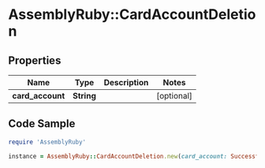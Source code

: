 # AssemblyRuby::CardAccountDeletion

## Properties

Name | Type | Description | Notes
------------ | ------------- | ------------- | -------------
**card_account** | **String** |  | [optional] 

## Code Sample

```ruby
require 'AssemblyRuby'

instance = AssemblyRuby::CardAccountDeletion.new(card_account: Successfully redacted)
```


